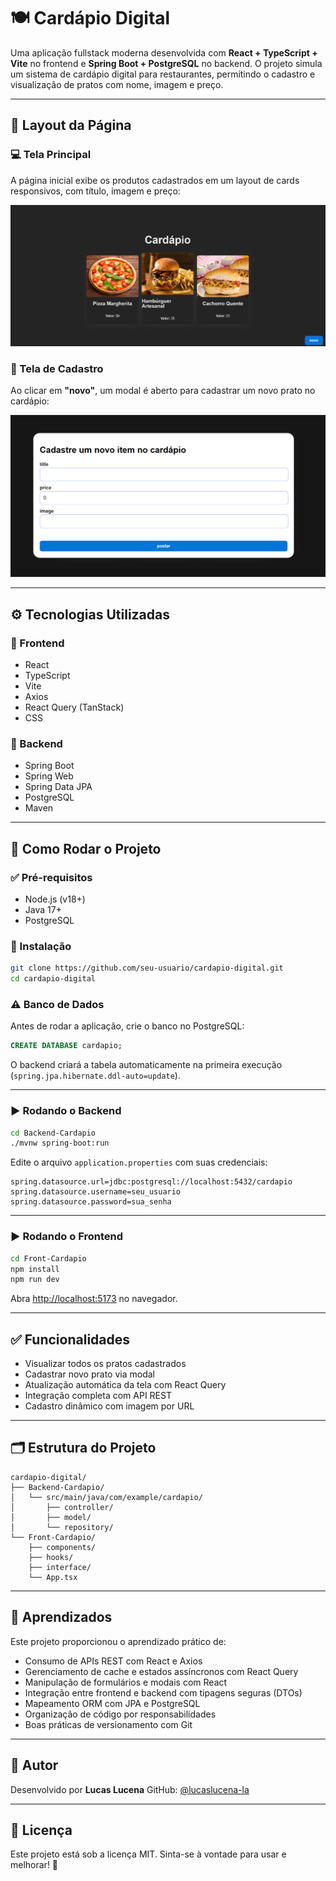 # 🍽️ Cardápio Digital

Uma aplicação fullstack moderna desenvolvida com **React + TypeScript + Vite** no frontend e **Spring Boot + PostgreSQL** no backend. O projeto simula um sistema de cardápio digital para restaurantes, permitindo o cadastro e visualização de pratos com nome, imagem e preço.

---

## 📸 Layout da Página

### 💻 Tela Principal

A página inicial exibe os produtos cadastrados em um layout de cards responsivos, com título, imagem e preço:

![Cardápio](./Front-Cardapio/assets/cardapio-preview.png)

### 📝 Tela de Cadastro

Ao clicar em **"novo"**, um modal é aberto para cadastrar um novo prato no cardápio:

![Cardápio](./Front-Cardapio/assets/cadastro-preview.png)


---

## ⚙️ Tecnologias Utilizadas

### 🔹 Frontend

* React
* TypeScript
* Vite
* Axios
* React Query (TanStack)
* CSS

### 🔸 Backend

* Spring Boot
* Spring Web
* Spring Data JPA
* PostgreSQL
* Maven

---

## 🚀 Como Rodar o Projeto

### ✅ Pré-requisitos

* Node.js (v18+)
* Java 17+
* PostgreSQL

### 📆 Instalação

```bash
git clone https://github.com/seu-usuario/cardapio-digital.git
cd cardapio-digital
```

### ⚠️ Banco de Dados

Antes de rodar a aplicação, crie o banco no PostgreSQL:

```sql
CREATE DATABASE cardapio;
```

O backend criará a tabela automaticamente na primeira execução (`spring.jpa.hibernate.ddl-auto=update`).

---

### ▶️ Rodando o Backend

```bash
cd Backend-Cardapio
./mvnw spring-boot:run
```

Edite o arquivo `application.properties` com suas credenciais:

```properties
spring.datasource.url=jdbc:postgresql://localhost:5432/cardapio
spring.datasource.username=seu_usuario
spring.datasource.password=sua_senha
```

---

### ▶️ Rodando o Frontend

```bash
cd Front-Cardapio
npm install
npm run dev
```

Abra [http://localhost:5173](http://localhost:5173) no navegador.

---

## ✅ Funcionalidades

* Visualizar todos os pratos cadastrados
* Cadastrar novo prato via modal
* Atualização automática da tela com React Query
* Integração completa com API REST
* Cadastro dinâmico com imagem por URL

---

## 🗂️ Estrutura do Projeto

```
cardapio-digital/
├── Backend-Cardapio/
│   └── src/main/java/com/example/cardapio/
│       ├── controller/
│       ├── model/
│       └── repository/
└── Front-Cardapio/
    ├── components/
    ├── hooks/
    ├── interface/
    └── App.tsx
```

---

## 🧐 Aprendizados

Este projeto proporcionou o aprendizado prático de:

* Consumo de APIs REST com React e Axios
* Gerenciamento de cache e estados assíncronos com React Query
* Manipulação de formulários e modais com React
* Integração entre frontend e backend com tipagens seguras (DTOs)
* Mapeamento ORM com JPA e PostgreSQL
* Organização de código por responsabilidades
* Boas práticas de versionamento com Git

---

## 👤 Autor

Desenvolvido por **Lucas Lucena**
GitHub: [@lucaslucena-la](https://github.com/lucaslucena-la)

---

## 📝 Licença

Este projeto está sob a licença MIT. Sinta-se à vontade para usar e melhorar! 🚀
